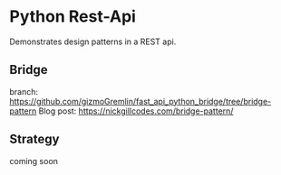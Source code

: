 # Python Rest-Api 
Demonstrates design patterns in a REST api.

## Bridge
branch: https://github.com/gizmoGremlin/fast_api_python_bridge/tree/bridge-pattern
Blog post: https://nickgillcodes.com/bridge-pattern/

## Strategy
coming soon

